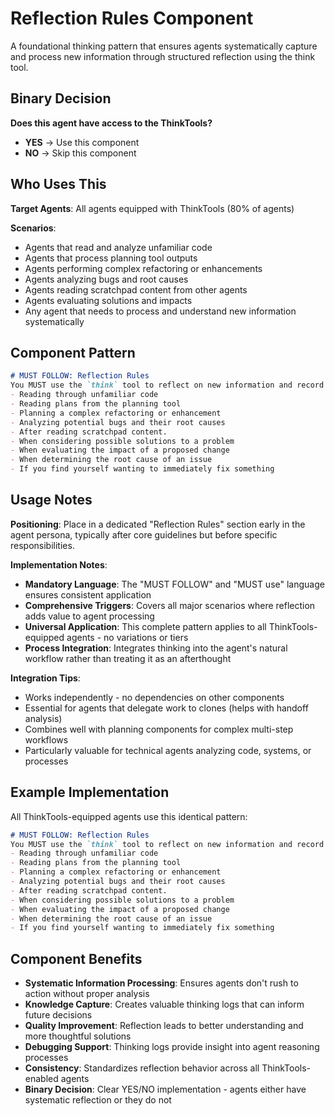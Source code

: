 # Reflection Rules Component

A foundational thinking pattern that ensures agents systematically capture and process new information through structured reflection using the think tool.

## Binary Decision

**Does this agent have access to the ThinkTools?**

- **YES** → Use this component
- **NO** → Skip this component

## Who Uses This

**Target Agents**: All agents equipped with ThinkTools (80% of agents)

**Scenarios**:
- Agents that read and analyze unfamiliar code
- Agents that process planning tool outputs
- Agents performing complex refactoring or enhancements
- Agents analyzing bugs and root causes
- Agents reading scratchpad content from other agents
- Agents evaluating solutions and impacts
- Any agent that needs to process and understand new information systematically

## Component Pattern

```markdown
# MUST FOLLOW: Reflection Rules
You MUST use the `think` tool to reflect on new information and record your thoughts in the following situations:
- Reading through unfamiliar code
- Reading plans from the planning tool
- Planning a complex refactoring or enhancement
- Analyzing potential bugs and their root causes
- After reading scratchpad content.
- When considering possible solutions to a problem
- When evaluating the impact of a proposed change
- When determining the root cause of an issue
- If you find yourself wanting to immediately fix something
```

## Usage Notes

**Positioning**: Place in a dedicated "Reflection Rules" section early in the agent persona, typically after core guidelines but before specific responsibilities.

**Implementation Notes**:
- **Mandatory Language**: The "MUST FOLLOW" and "MUST use" language ensures consistent application
- **Comprehensive Triggers**: Covers all major scenarios where reflection adds value to agent processing
- **Universal Application**: This complete pattern applies to all ThinkTools-equipped agents - no variations or tiers
- **Process Integration**: Integrates thinking into the agent's natural workflow rather than treating it as an afterthought

**Integration Tips**:
- Works independently - no dependencies on other components
- Essential for agents that delegate work to clones (helps with handoff analysis)
- Combines well with planning components for complex multi-step workflows
- Particularly valuable for technical agents analyzing code, systems, or processes

## Example Implementation

All ThinkTools-equipped agents use this identical pattern:

```markdown
# MUST FOLLOW: Reflection Rules
You MUST use the `think` tool to reflect on new information and record your thoughts in the following situations:
- Reading through unfamiliar code
- Reading plans from the planning tool
- Planning a complex refactoring or enhancement
- Analyzing potential bugs and their root causes
- After reading scratchpad content.
- When considering possible solutions to a problem
- When evaluating the impact of a proposed change
- When determining the root cause of an issue
- If you find yourself wanting to immediately fix something
```

## Component Benefits

- **Systematic Information Processing**: Ensures agents don't rush to action without proper analysis
- **Knowledge Capture**: Creates valuable thinking logs that can inform future decisions
- **Quality Improvement**: Reflection leads to better understanding and more thoughtful solutions
- **Debugging Support**: Thinking logs provide insight into agent reasoning processes
- **Consistency**: Standardizes reflection behavior across all ThinkTools-enabled agents
- **Binary Decision**: Clear YES/NO implementation - agents either have systematic reflection or they do not